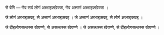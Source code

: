से बेमि — णेव सयं लोगं अब्भाइक्खेज्जा, णेव अत्ताणं अब्भाइक्खेज्जा । 

जे लोगं अब्भाइक्खइ, से अत्ताणं अब्भाइक्खइ । जे अत्ताणं अब्भाइक्खइ, से लोगं अब्भाइक्खइ । 

जे दीहलोगसत्थस्स खेयण्णे, से असत्थस्स खेयण्णे । जे असत्थस्स खेयण्णे, से दीहलोगसत्थस्स खेयण्णे । 

